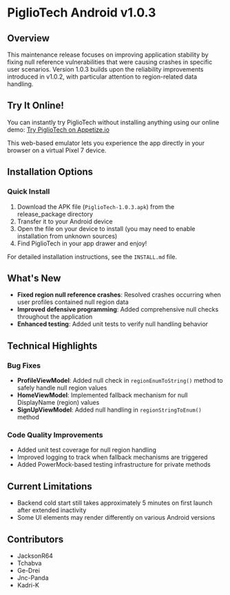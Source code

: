 # PiglioTech Android v1.0.3

## Overview
This maintenance release focuses on improving application stability by fixing null reference vulnerabilities that were causing crashes in specific user scenarios. Version 1.0.3 builds upon the reliability improvements introduced in v1.0.2, with particular attention to region-related data handling.

## Try It Online!
You can instantly try PiglioTech without installing anything using our online demo:
[Try PiglioTech on Appetize.io](https://appetize.io/app/b_2zhjpdksyzcdyqzdv5iuqvd3tq?device=pixel7&osVersion=13.0&toolbar=true)

This web-based emulator lets you experience the app directly in your browser on a virtual Pixel 7 device.

## Installation Options

### Quick Install
1. Download the APK file (`PiglioTech-1.0.3.apk`) from the release_package directory
2. Transfer it to your Android device
3. Open the file on your device to install (you may need to enable installation from unknown sources)
4. Find PiglioTech in your app drawer and enjoy!

For detailed installation instructions, see the `INSTALL.md` file.

## What's New
- **Fixed region null reference crashes**: Resolved crashes occurring when user profiles contained null region data
- **Improved defensive programming**: Added comprehensive null checks throughout the application
- **Enhanced testing**: Added unit tests to verify null handling behavior

## Technical Highlights

### Bug Fixes
- **ProfileViewModel**: Added null check in `regionEnumToString()` method to safely handle null region values
- **HomeViewModel**: Implemented fallback mechanism for null DisplayName (region) values
- **SignUpViewModel**: Added null handling in `regionStringToEnum()` method

### Code Quality Improvements
- Added unit test coverage for null region handling
- Improved logging to track when fallback mechanisms are triggered
- Added PowerMock-based testing infrastructure for private methods

## Current Limitations
- Backend cold start still takes approximately 5 minutes on first launch after extended inactivity
- Some UI elements may render differently on various Android versions

## Contributors
- JacksonR64
- Tchabva
- Ge-Drei
- Jnc-Panda
- Kadri-K 